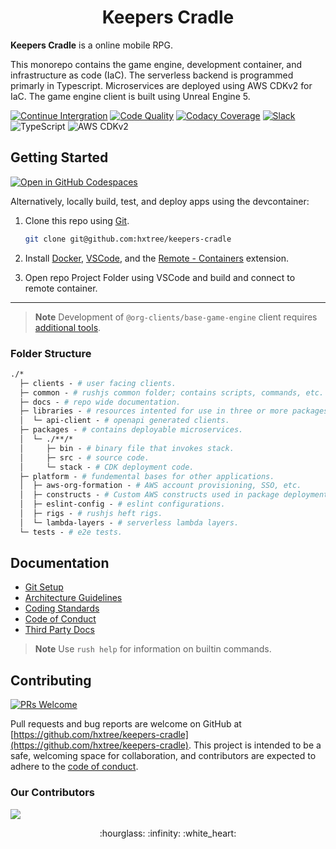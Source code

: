 <h1 align="center">Keepers Cradle</h1>

**Keepers Cradle** is a online mobile RPG.

This monorepo contains the game engine, development container, and
infrastructure as code (IaC). The serverless backend is programmed primarly in
Typescript. Microservices are deployed using AWS CDKv2 for IaC. The game engine
client is built using Unreal Engine 5.

[![Continue Intergration](https://github.com/hxtree/keepers-cradle/actions/workflows/ci.yml/badge.svg)](https://github.com/hxtree/keepers-cradle/actions/workflows/ci.yml)
[![Code Quality](https://app.codacy.com/project/badge/Grade/8024531285164025aef972fcb059ea74)](https://www.codacy.com/gh/hxtree/keepers-cradle/dashboard?utm_source=github.com&utm_medium=referral&utm_content=hxtree/keepers-cradle&utm_campaign=Badge_Grade)
[![Codacy Coverage](https://app.codacy.com/project/badge/Coverage/8024531285164025aef972fcb059ea74)](https://www.codacy.com/gh/hxtree/keepers-cradle/dashboard?utm_source=github.com&utm_medium=referral&utm_content=hxtree/keepers-cradle&utm_campaign=Badge_Coverage)
[![Slack](https://img.shields.io/badge/slack-keeperscradle-purple)](https://keeperscradle.slack.com/archives/C04JH10RP9V)
![TypeScript](https://shields.io/badge/typescript-3178C6?logo=TypeScript&logoColor=FFF&style=flat-square)
![AWS CDKv2](https://shields.io/badge/cdkv2-FF9900?logo=amazon-aws&logoColor=FFF&style=flat-square)

## Getting Started

[![Open in GitHub Codespaces](https://github.com/codespaces/badge.svg)](https://github.com/codespaces/new?hide_repo_select=true&ref=main&repo=438855397)

Alternatively, locally build, test, and deploy apps using the devcontainer:

1. Clone this repo using [Git](https://git-scm.com/downloads).

   ```bash
   git clone git@github.com:hxtree/keepers-cradle
   ```

2. Install [Docker](https://docs.docker.com/get-docker/),
   [VSCode](https://code.visualstudio.com/), and the
   [Remote - Containers](https://code.visualstudio.com/docs/remote/containers-tutorial)
   extension.

3. Open repo Project Folder using VSCode and build and connect to remote
   container.

---

> **Note** Development of `@org-clients/base-game-engine` client requires
> [additional tools](clients/base-game-engine/README.md).

### Folder Structure

```graphql
./*
  ├─ clients - # user facing clients.
  ├─ common - # rushjs common folder; contains scripts, commands, etc.
  ├─ docs - # repo wide documentation.
  ├─ libraries - # resources intented for use in three or more packages.
  │  └─ api-client - # openapi generated clients.
  ├─ packages - # contains deployable microservices.
  │  └─ ./**/*
  │     ├─ bin - # binary file that invokes stack.
  │     ├─ src - # source code.
  │     └─ stack - # CDK deployment code.
  ├─ platform - # fundemental bases for other applications.
  │  ├─ aws-org-formation - # AWS account provisioning, SSO, etc.
  │  ├─ constructs - # Custom AWS constructs used in package deployments.
  │  ├─ eslint-config - # eslint configurations.
  │  ├─ rigs - # rushjs heft rigs.
  │  └─ lambda-layers - # serverless lambda layers.
  └─ tests - # e2e tests.
```

## Documentation

- [Git Setup](docs/git-setup.md)
- [Architecture Guidelines](docs/architecture-guidelines.md)
- [Coding Standards](docs/CODING_STANDARDS.md)
- [Code of Conduct](docs/CODE_OF_CONDUCT.md)
- [Third Party Docs](docs/third-party-docs.md)

> **Note** Use `rush help` for information on builtin commands.

## Contributing

[![PRs Welcome](https://img.shields.io/badge/PRs-welcome-brightgreen.svg)](http://makeapullrequest.com)

Pull requests and bug reports are welcome on GitHub at
[https://github.com/hxtree/keepers-cradle](https://github.com/hxtree/keepers-cradle).
This project is intended to be a safe, welcoming space for collaboration, and
contributors are expected to adhere to the
[code of conduct](docs/CODE_OF_CONDUCT.md).

### Our Contributors

<a href="https://github.com/hxtree/keepers-cradle/graphs/contributors">
  <img src="https://contrib.rocks/image?repo=hxtree/keepers-cradle" />
</a>

<p align="center">
:hourglass: :infinity: :white_heart:
</p>
